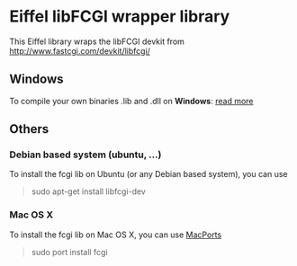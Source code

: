 # Eiffel libFCGI wrapper library

This Eiffel library wraps the libFCGI devkit from http://www.fastcgi.com/devkit/libfcgi/

## Windows
To compile your own binaries .lib and .dll on __Windows__: [read more](Clib/README.md)

## Others

### Debian based system (ubuntu, ...)
To install the fcgi lib on Ubuntu (or any Debian based system), you can use
> sudo apt-get install libfcgi-dev

### Mac OS X
To install the fcgi lib on Mac OS X, you can use [MacPorts](http://www.macports.org/)
> sudo port install fcgi
